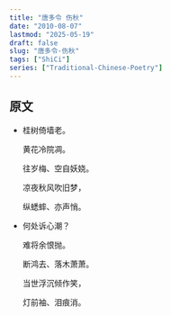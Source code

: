 ```yaml
---
title: "唐多令 伤秋"
date: "2010-08-07"
lastmod: "2025-05-19"
draft: false
slug: "唐多令-伤秋"
tags: ["ShiCi"]
series: ["Traditional-Chinese-Poetry"]
---
```


## 原文

* 桂树倚墙老。
  
  黄花冷院凋。
  
  往岁梅、空自妖娆。
  
  凉夜秋风吹旧梦，
  
  纵蟋蟀、亦声悄。
  
* 何处诉心潮？
  
  难将余恨抛。
  
  断鸿去、落木萧萧。
  
  当世浮沉倾作笑，
  
  灯前袖、泪痕消。
